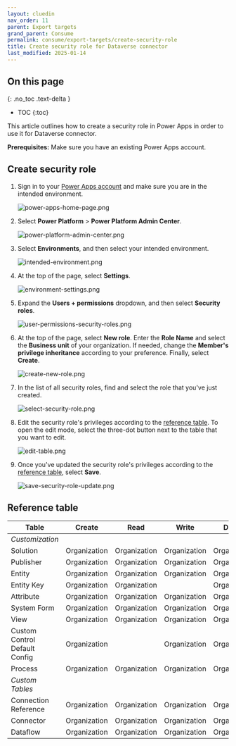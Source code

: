 ```yaml
---
layout: cluedin
nav_order: 11
parent: Export targets
grand_parent: Consume
permalink: consume/export-targets/create-security-role
title: Create security role for Dataverse connector
last_modified: 2025-01-14
---
```

## On this page
{: .no_toc .text-delta }
- TOC
{:toc}

This article outlines how to create a security role in Power Apps in order to use it for Dataverse connector.

**Prerequisites:** Make sure you have an existing Power Apps account.

## Create security role

1. Sign in to your [Power Apps account](https://make.powerapps.com/) and make sure you are in the intended environment.

    ![power-apps-home-page.png](../../assets/images/consume/export-targets/power-apps-home-page.png)

1. Select **Power Platform** > **Power Platform Admin Center**.

    ![power-platform-admin-center.png](../../assets/images/consume/export-targets/power-platform-admin-center.png)

1. Select **Environments**, and then select your intended environment.

   ![intended-environment.png](../../assets/images/consume/export-targets/intended-environment.png)

1. At the top of the page, select **Settings**.

    ![environment-settings.png](../../assets/images/consume/export-targets/environment-settings.png)

1. Expand the **Users + permissions** dropdown, and then select **Security roles**.

    ![user-permissions-security-roles.png](../../assets/images/consume/export-targets/user-permissions-security-roles.png)

1. At the top of the page, select **New role**. Enter the **Role Name** and select the **Business unit** of your organization. If needed, change the **Member's privilege inheritance** according to your preference. Finally, select **Create**.

    ![create-new-role.png](../../assets/images/consume/export-targets/create-new-role.png)

1. In the list of all security roles, find and select the role that you've just created.

    ![select-security-role.png](../../assets/images/consume/export-targets/select-security-role.png)

1. Edit the security role's privileges according to the [reference table](#reference-table). To open the edit mode, select the three-dot button next to the table that you want to edit.

   ![edit-table.png](../../assets/images/consume/export-targets/edit-table.png)
   
1. Once you've updated the security role's privileges according to the [reference table](#reference-table), select **Save**.

   ![save-security-role-update.png](../../assets/images/consume/export-targets/save-security-role-update.png)

## Reference table

| Table | Create | Read | Write | Delete |
|--|--|--|--|--|
| _Customization_ |  |  |  |  |
| Solution | Organization | Organization | Organization | Organization |
| Publisher | Organization | Organization | Organization | Organization |
| Entity | Organization | Organization | Organization | Organization |
| Entity Key | Organization | Organization |  | Organization |
| Attribute | Organization | Organization | Organization | Organization |
| System Form | Organization | Organization | Organization | Organization |
| View | Organization | Organization | Organization | Organization |
| Custom Control Default Config | Organization |  | Organization | Organization |
| Process | Organization | Organization | Organization | Organization |
| _Custom Tables_ |  |  |  |  |
| Connection Reference | Organization | Organization | Organization | Organization |
| Connector | Organization | Organization | Organization | Organization |
| Dataflow | Organization | Organization | Organization | Organization |
